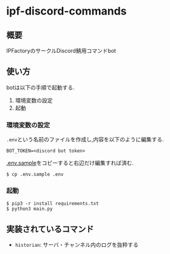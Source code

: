 # ipf-discord-commands

## 概要

IPFactoryのサークルDiscord鯖用コマンドbot

## 使い方

botは以下の手順で起動する.

1. 環境変数の設定
2. 起動

### 環境変数の設定

`.env`という名前のファイルを作成し,内容を以下のように編集する.

```
BOT_TOKEN=<discord bot token>
```

[.env.sample](./.env.sample)をコピーすると右辺だけ編集すれば済む.

```shell-session
$ cp .env.sample .env
```

### 起動  

```shell-session 
$ pip3 -r install requirements.txt
$ python3 main.py 
```

 ## 実装されているコマンド
 
 - `historian`: サーバ・チャンネル内のログを抜粋する